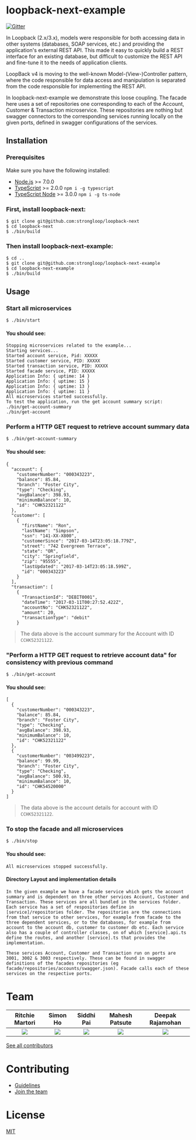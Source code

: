 # loopback-next-example

[![Gitter](https://img.shields.io/gitter/room/nwjs/nw.js.svg)](https://gitter.im/strongloop/loopback)

In Loopback (2.x/3.x), models were responsible for both accessing data in other systems (databases, SOAP services, etc.) and providing the application's external REST API. This made it easy to quickly build a REST interface for an existing database, but difficult to customize the REST API and fine-tune it to the needs of application clients.

LoopBack v4 is moving to the well-known Model-(View-)Controller pattern, where the code responsible for data access and manipulation is separated from the code responsible for implementing the REST API.

In loopback-next-example we demonstrate this loose coupling. The facade here uses a set of repositories one corresponding to each of the Account, Customer & Transaction microservice. These repositories are nothing but swagger connectors to the corresponding services running locally on the given ports, defined in swagger configurations of the services. 

## Installation
### Prerequisites

Make sure you have the following installed: 

- [Node.js](https://nodejs.org) >= 7.0.0
- [TypeScript](https://www.typescriptlang.org/) >= 2.0.0 `npm i -g typescript`
- [TypeScript Node](https://github.com/TypeStrong/ts-node) >= 3.0.0 `npm i -g ts-node`

### First, install loopback-next:

```
$ git clone git@github.com:strongloop/loopback-next
$ cd loopback-next
$ ./bin/build
```

### Then install loopback-next-example:

```
$ cd ..
$ git clone git@github.com:strongloop/loopback-next-example
$ cd loopback-next-example
$ ./bin/build
```

## Usage
### Start all microservices

```
$ ./bin/start
```

#### You should see:

```
Stopping microservices related to the example...
Starting services...
Started account service, Pid: XXXXX
Started customer service, PID: XXXXX
Started transaction service, PID: XXXXX
Started facade service, PID: XXXXX
Application Info: { uptime: 14 }
Application Info: { uptime: 15 }
Application Info: { uptime: 13 }
Application Info: { uptime: 11 }
All microservices started successfully.
To test the application, run the get account summary script:
./bin/get-account-summary
./bin/get-account
```

### Perform a HTTP GET request to retrieve account summary data

```
$ ./bin/get-account-summary
```

#### You should see:

```
{
  "account": {
    "customerNumber": "000343223",
    "balance": 85.84,
    "branch": "Foster City",
    "type": "Checking",
    "avgBalance": 398.93,
    "minimumBalance": 10,
    "id": "CHK52321122"
  },
  "customer": [
    {
      "firstName": "Ron",
      "lastName": "Simpson",
      "ssn": "141-XX-X800",
      "customerSince": "2017-03-14T23:05:18.779Z",
      "street": "742 Evergreen Terrace",
      "state": "OR",
      "city": "Springfield",
      "zip": "95555",
      "lastUpdated": "2017-03-14T23:05:18.599Z",
      "id": "000343223"
    }
  ],
  "transaction": [
    {
      "TransactionId": "DEBIT0001",
      "dateTime": "2017-03-11T00:27:52.422Z",
      "accountNo": "CHK52321122",
      "amount": 20,
      "transactionType": "debit"
    }
```

> The data above is the account summary for the Account with ID `CCHK52321122`.

### "Perform a HTTP GET request to retrieve account data" for consistency with previous command

```
$ ./bin/get-account
```

#### You should see:

```
[
  {
    "customerNumber": "000343223",
    "balance": 85.84,
    "branch": "Foster City",
    "type": "Checking",
    "avgBalance": 398.93,
    "minimumBalance": 10,
    "id": "CHK52321122"
  },
  {
    "customerNumber": "003499223",
    "balance": 99.99,
    "branch": "Foster City",
    "type": "Checking",
    "avgBalance": 500.93,
    "minimumBalance": 10,
    "id": "CHK54520000"
  }
]
```

> The data above is the account details for account with ID `CCHK52321122`.

### To stop the facade and all microservices

```
$ ./bin/stop
```

#### You should see:

```
All microservices stopped successfully.
```

#### Directory Layout and implementation details

```
In the given example we have a facade service which gets the account summary and is dependent on three other services Account, Customer and Transaction. These services are all bundled in the services folder. Each service has a set of respositories define in [service]/repositories folder. The repositories are the connections from that service to other services, for example from facade to the three dependent services, or to the databases, for example from account to the account db, customer to customer db etc. Each service also has a couple of controller classes, on of which [service].api.ts define the routes, and another [service].ts that provides the implementation.

These services Account, Customer and Transaction run on ports are 3001, 3002 & 3003 respectively. These can be found in swagger definitions of the facades repositories (eg facade/repositories/accounts/swagger.json). Facade calls each of these services on the respective ports.

```

# Team

Ritchie Martori|Simon Ho|Siddhi Pai|Mahesh Patsute|Deepak Rajamohan
:-:|:-:|:-:|:-:|:-:
<a href="http://github.com/ritch"><img src="https://avatars2.githubusercontent.com/u/462228?v=3&s=60">|<a href="http://github.com/superkhau"><img src="https://avatars1.githubusercontent.com/u/1617364?v=3&s=60"></a>|<a href="http://github.com/siddhipai"><img src="https://avatars0.githubusercontent.com/u/15273582?v=3&u=d53eb3a459e72484c0ffed865c4e41f9ed9b4fdf&s=60"></a>|<a href="http://github.com/mpatsute"><img src="https://avatars3.githubusercontent.com/u/24725376?v=3&s=60">|<a href="http://github.com/deepakrkris"><img src="https://avatars2.githubusercontent.com/u/7688315?v=3&s=60"></a>

[See all contributors](https://github.com/strongloop/loopback-next-example/graphs/contributors)

# Contributing

- [Guidelines](https://github.com/strongloop/loopback-next-example/wiki/Contribution-guidelines)
- [Join the team](https://github.com/strongloop/loopback-next-example/wiki/Join-the-team)

# License

[MIT](https://github.com/strongloop/loopback-next-example/blob/master/LICENSE)
